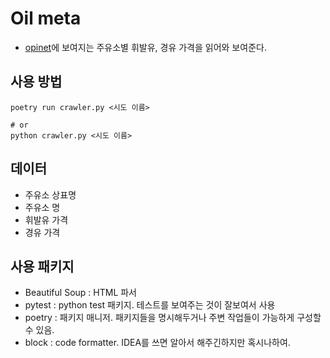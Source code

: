 # Oil meta

* [opinet](http://www.opinet.co.kr)에 보여지는 주유소별 휘발유, 경유 가격을 읽어와 보여준다.

## 사용 방법

```shell script
poetry run crawler.py <시도 이름>

# or
python crawler.py <시도 이름>
```

## 데이터

* 주유소 상표명
* 주유소 명
* 휘발유 가격
* 경유 가격

## 사용 패키지

* Beautiful Soup : HTML 파서
* pytest : python test 패키지. 테스트를 보여주는 것이 잘보여서 사용
* poetry : 패키지 매니저. 패키지들을 명시해두거나 주변 작업들이 가능하게 구성할 수 있음.
* block : code formatter. IDEA를 쓰면 알아서 해주긴하지만 혹시나하여.
